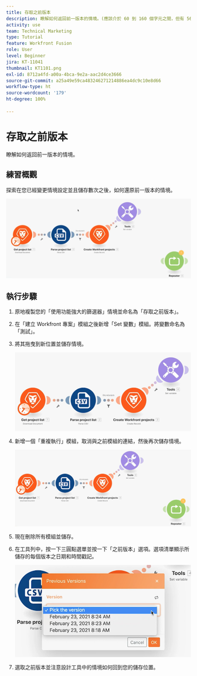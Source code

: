 ```yaml
---
title: 存取之前版本
description: 瞭解如何返回前一版本的情境。(應該介於 60 到 160 個字元之間，但有 56 個字元)
activity: use
team: Technical Marketing
type: Tutorial
feature: Workfront Fusion
role: User
level: Beginner
jira: KT-11041
thumbnail: KT1101.png
exl-id: 8712a4fd-a00a-4bca-9e2a-aac2d4ce3666
source-git-commit: a25a49e59ca483246271214886ea4dc9c10e8d66
workflow-type: ht
source-wordcount: '179'
ht-degree: 100%

---
```


# 存取之前版本

瞭解如何返回前一版本的情境。

## 練習概觀

探索在您已經變更情境設定並且儲存數次之後，如何還原前一版本的情境。

![存取之前版本影像 1](../12-exercises/assets/accessing-previous-versions-walkthrough-1.png)

## 執行步驟

1. 原地複製您的「使用功能強大的篩選器」情境並命名為「存取之前版本」。
1. 在「建立 Workfront 專案」模組之後新增「Set 變數」模組。將變數命名為「測試」。
1. 將其拖曳到新位置並儲存情境。

   ![存取之前版本影像 2](../12-exercises/assets/accessing-previous-versions-walkthrough-2.png)

1. 新增一個「重複執行」模組，取消與之前模組的連結，然後再次儲存情境。

   ![存取之前版本影像 3](../12-exercises/assets/accessing-previous-versions-walkthrough-3.png)

1. 現在刪除所有模組並儲存。
1. 在工具列中，按一下三圓點選單並按一下「之前版本」選項。選項清單顯示所儲存的每個版本之日期和時間戳記。

   ![存取之前版本影像 4](../12-exercises/assets/accessing-previous-versions-walkthrough-4.png)

1. 選取之前版本並注意設計工具中的情境如何回到您的儲存位置。
